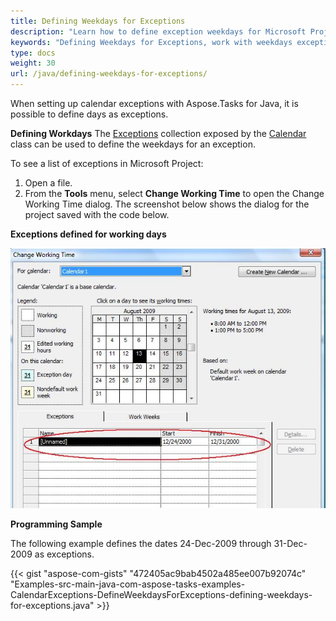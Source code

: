 ```yaml
---
title: Defining Weekdays for Exceptions
description: "Learn how to define exception weekdays for Microsoft Project (MPP/XML) projects using Aspose.Tasks for Java."
keywords: "Defining Weekdays for Exceptions, work with weekdays exceptions, weekday calendar exception, Aspose.Tasks, Java"
type: docs
weight: 30
url: /java/defining-weekdays-for-exceptions/
---
```


When setting up calendar exceptions with Aspose.Tasks for Java, it is possible to define days as exceptions.

**Defining Workdays**
The [Exceptions](https://apireference.aspose.com/tasks/java/com.aspose.tasks/CalendarExceptionCollection) collection exposed by the [Calendar](https://apireference.aspose.com/tasks/java/com.aspose.tasks/Calendar) class can be used to define the weekdays for an exception.

To see a list of exceptions in Microsoft Project:

1. Open a file.
2. From the **Tools** menu, select **Change Working Time** to open the Change Working Time dialog.
   The screenshot below shows the dialog for the project saved with the code below.

**Exceptions defined for working days**

![defining in calendar exceptions in weekdays Microsoft Project](defining-weekdays-for-exceptions_1.png)

**Programming Sample**

The following example defines the dates 24-Dec-2009 through 31-Dec-2009 as exceptions.

{{< gist "aspose-com-gists" "472405ac9bab4502a485ee007b92074c" "Examples-src-main-java-com-aspose-tasks-examples-CalendarExceptions-DefineWeekdaysForExceptions-defining-weekdays-for-exceptions.java" >}}
